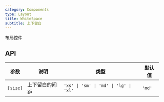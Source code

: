 ```yaml
---
category: Components
type: Layout
title: WhiteSpace
subtitle: 上下留白
---
```


布局控件

## API

| 参数 | 说明 | 类型 | 默认值 |
|----|-----|------|------|
| `[size]` | 上下留白的间距 | `'xs' \| 'sm' \| 'md' \| 'lg' \| 'xl'` | `'md'` |
